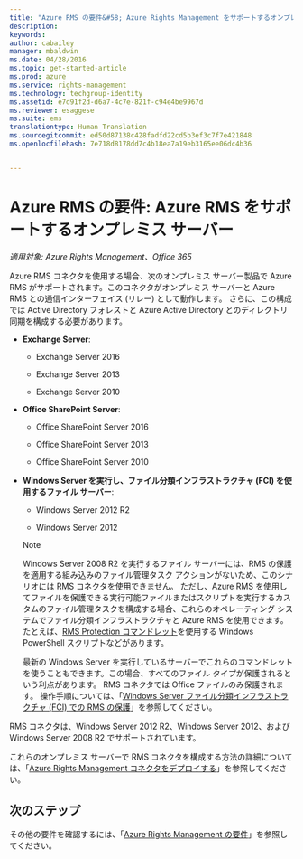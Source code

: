 ```yaml
---
title: "Azure RMS の要件&#58; Azure Rights Management をサポートするオンプレミス サーバー | Azure RMS"
description: 
keywords: 
author: cabailey
manager: mbaldwin
ms.date: 04/28/2016
ms.topic: get-started-article
ms.prod: azure
ms.service: rights-management
ms.technology: techgroup-identity
ms.assetid: e7d91f2d-d6a7-4c7e-821f-c94e4be9967d
ms.reviewer: esaggese
ms.suite: ems
translationtype: Human Translation
ms.sourcegitcommit: ed50d87138c428fadfd22cd5b3ef3c7f7e421848
ms.openlocfilehash: 7e718d8178dd7c4b18ea7a19eb3165ee06dc4b36


---
```



# Azure RMS の要件: Azure RMS をサポートするオンプレミス サーバー

*適用対象: Azure Rights Management、Office 365*

Azure RMS コネクタを使用する場合、次のオンプレミス サーバー製品で Azure RMS がサポートされます。このコネクタがオンプレミス サーバーと Azure RMS との通信インターフェイス (リレー) として動作します。 さらに、この構成では Active Directory フォレストと Azure Active Directory とのディレクトリ同期を構成する必要があります。

-   **Exchange Server**:

    -   Exchange Server 2016

    -   Exchange Server 2013

    -   Exchange Server 2010

-   **Office SharePoint Server**:

    -   Office SharePoint Server 2016

    -   Office SharePoint Server 2013

    -   Office SharePoint Server 2010

-   **Windows Server を実行し、ファイル分類インフラストラクチャ (FCI) を使用するファイル サーバー**:

    -   Windows Server 2012 R2

    -   Windows Server 2012

    > [!NOTE]
    > Windows Server 2008 R2 を実行するファイル サーバーには、RMS の保護を適用する組み込みのファイル管理タスク アクションがないため、このシナリオには RMS コネクタを使用できません。 ただし、Azure RMS を使用してファイルを保護できる実行可能ファイルまたはスクリプトを実行するカスタムのファイル管理タスクを構成する場合、これらのオペレーティング システムでファイル分類インフラストラクチャと Azure RMS を使用できます。 たとえば、[RMS Protection コマンドレット](https://msdn.microsoft.com/library/azure/mt433195.aspx)を使用する Windows PowerShell スクリプトなどがあります。
    > 
    > 最新の Windows Server を実行しているサーバーでこれらのコマンドレットを使うこともできます。この場合、すべてのファイル タイプが保護されるという利点があります。 RMS コネクタでは Office ファイルのみ保護されます。 操作手順については、「[Windows Server ファイル分類インフラストラクチャ &#40;FCI&#41; での RMS の保護](../rms-client/configure-fci.md)」を参照してください。

RMS コネクタは、Windows Server 2012 R2、Windows Server 2012、および Windows Server 2008 R2 でサポートされています。

これらのオンプレミス サーバーで RMS コネクタを構成する方法の詳細については、「[Azure Rights Management コネクタをデプロイする](../deploy-use/deploy-rms-connector.md)」を参照してください。

## 次のステップ
その他の要件を確認するには、「[Azure Rights Management の要件](requirements-azure-rms.md)」を参照してください。



<!--HONumber=Jun16_HO4-->


